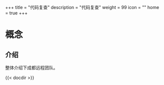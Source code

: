+++
title = "代码复查"
description = "代码复查"
weight = 99
icon = ""
home = true
+++

# 概念

## 介绍
整体介绍下成都远程团队。

{{< docdir >}}
